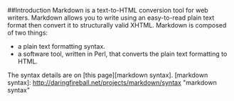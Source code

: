 ##Introduction
Markdown is a text-to-HTML conversion tool for web writers. Markdown allows you to write using an easy-to-read plain text format then convert it to structurally valid XHTML.
Markdown is composed of two things:
* a plain text formatting syntax.
* a software tool, written in Perl, that converts the plain text formatting to HTML.

The syntax details are on [this page][markdown syntax].
[markdown syntax]: http://daringfireball.net/projects/markdown/syntax "markdown syntax"

